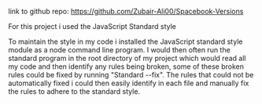 link to github repo:
https://github.com/Zubair-Ali00/Spacebook-Versions

For this project i used the JavaScript Standard style

To maintain the style in my code i installed the JavaScript standard style module as a node command line program.
I would then often run the standard program in the root directory of my project which would read all my code and then identify any rules being broken, some of these broken rules could be fixed by running "Standard --fix".
The rules that could not be automatically fixed i could then easily identify in each file and manually fix the rules to adhere to the standard style.